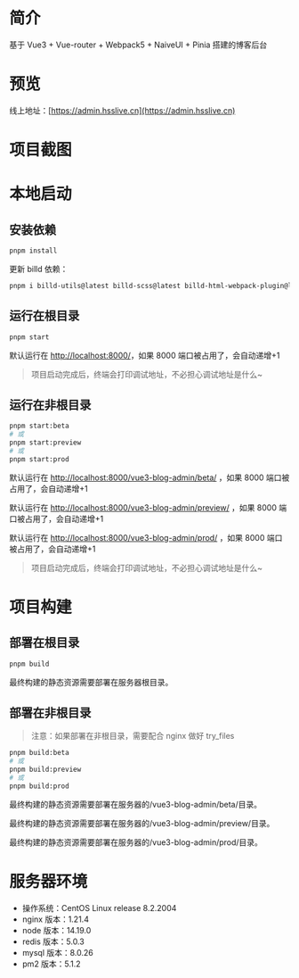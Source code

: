 # 简介

基于 Vue3 + Vue-router + Webpack5 + NaiveUI + Pinia 搭建的博客后台

# 预览

线上地址：[https://admin.hsslive.cn](https://admin.hsslive.cn)

# 项目截图

# 本地启动

## 安装依赖

```bash
pnpm install
```

更新 billd 依赖：

```bash
pnpm i billd-utils@latest billd-scss@latest billd-html-webpack-plugin@latest billd-deploy@latest
```

## 运行在根目录

```bash
pnpm start
```

默认运行在 [http://localhost:8000/](http://localhost:8000/)，如果 8000 端口被占用了，会自动递增+1

> 项目启动完成后，终端会打印调试地址，不必担心调试地址是什么~

## 运行在非根目录

```bash
pnpm start:beta
# 或
pnpm start:preview
# 或
pnpm start:prod
```

默认运行在 [http://localhost:8000/vue3-blog-admin/beta/](http://localhost:8000/vue3-blog-admin/beta/) ，如果 8000 端口被占用了，会自动递增+1

默认运行在 [http://localhost:8000/vue3-blog-admin/preview/](http://localhost:8000/vue3-blog-admin/preview/) ，如果 8000 端口被占用了，会自动递增+1

默认运行在 [http://localhost:8000/vue3-blog-admin/prod/](http://localhost:8000/vue3-blog-admin/prod/) ，如果 8000 端口被占用了，会自动递增+1

> 项目启动完成后，终端会打印调试地址，不必担心调试地址是什么~

# 项目构建

## 部署在根目录

```bash
pnpm build
```

最终构建的静态资源需要部署在服务器根目录。

## 部署在非根目录

> 注意：如果部署在非根目录，需要配合 nginx 做好 try_files

```bash
pnpm build:beta
# 或
pnpm build:preview
# 或
pnpm build:prod
```

最终构建的静态资源需要部署在服务器的/vue3-blog-admin/beta/目录。

最终构建的静态资源需要部署在服务器的/vue3-blog-admin/preview/目录。

最终构建的静态资源需要部署在服务器的/vue3-blog-admin/prod/目录。

# 服务器环境

- 操作系统：CentOS Linux release 8.2.2004
- nginx 版本：1.21.4
- node 版本：14.19.0
- redis 版本：5.0.3
- mysql 版本：8.0.26
- pm2 版本：5.1.2
